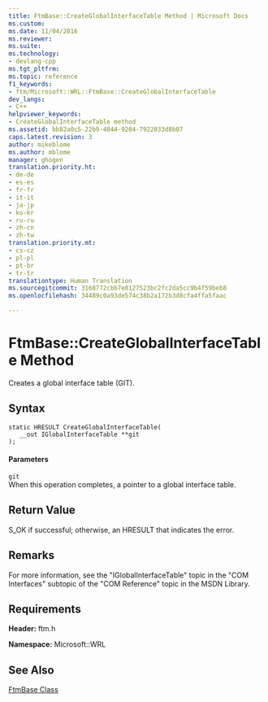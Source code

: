 ```yaml
---
title: FtmBase::CreateGlobalInterfaceTable Method | Microsoft Docs
ms.custom: 
ms.date: 11/04/2016
ms.reviewer: 
ms.suite: 
ms.technology:
- devlang-cpp
ms.tgt_pltfrm: 
ms.topic: reference
f1_keywords:
- ftm/Microsoft::WRL::FtmBase::CreateGlobalInterfaceTable
dev_langs:
- C++
helpviewer_keywords:
- CreateGlobalInterfaceTable method
ms.assetid: bb82a0c5-22b9-4844-9204-7922033d8b07
caps.latest.revision: 3
author: mikeblome
ms.author: mblome
manager: ghogen
translation.priority.ht:
- de-de
- es-es
- fr-fr
- it-it
- ja-jp
- ko-kr
- ru-ru
- zh-cn
- zh-tw
translation.priority.mt:
- cs-cz
- pl-pl
- pt-br
- tr-tr
translationtype: Human Translation
ms.sourcegitcommit: 3168772cbb7e8127523bc2fc2da5cc9b4f59beb8
ms.openlocfilehash: 34489c0a93de574c38b2a172b3d8cfa4ffa5faac

---
```

# FtmBase::CreateGlobalInterfaceTable Method
Creates a global interface table (GIT).  
  
## Syntax  
  
```  
static HRESULT CreateGlobalInterfaceTable(  
   __out IGlobalInterfaceTable **git  
);  
```  
  
#### Parameters  
 `git`  
 When this operation completes, a pointer to a global interface table.  
  
## Return Value  
 S_OK if successful; otherwise, an HRESULT that indicates the error.  
  
## Remarks  
 For more information, see the "IGlobalInterfaceTable" topic in the "COM Interfaces" subtopic of the "COM Reference" topic in the MSDN Library.  
  
## Requirements  
 **Header:** ftm.h  
  
 **Namespace:** Microsoft::WRL  
  
## See Also  
 [FtmBase Class](../windows/ftmbase-class.md)


<!--HONumber=Jan17_HO2-->


